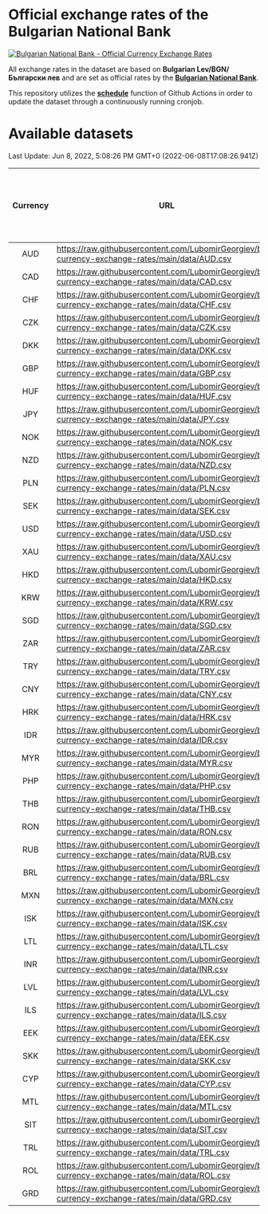 # Official exchange rates of the Bulgarian National Bank

[![Bulgarian National Bank - Official Currency Exchange Rates](https://github.com/LubomirGeorgiev/bnb-currency-exchange-rates/actions/workflows/update-rates.yml/badge.svg?branch=main)](https://github.com/LubomirGeorgiev/bnb-currency-exchange-rates/actions/workflows/update-rates.yml)

All exchange rates in the dataset are based on **Bulgarian Lev/BGN/Български лев** and are set as official rates by the [**Bulgarian National Bank**](https://www.bnb.bg/Statistics/StExternalSector/StExchangeRates/StERForeignCurrencies/index.htm?toLang=_EN).

This repository utilizes the [**schedule**](https://docs.github.com/en/actions/reference/events-that-trigger-workflows) function of Github Actions in order to update the dataset through a continuously running cronjob.

# Available datasets

<!-- START LINKS (DO NOT EVER FU*ING DELETE THIS COMMENT FOR THE LOVE OF YOUR LIFE!!! IF YOU ARE CURIOS HOW IT WORKS, YOU CAN HAVE A LOOK AT ./src/updateReadme.ts) -->

Last Update: Jun 8, 2022, 5:08:26 PM GMT+0 (2022-06-08T17:08:26.941Z)

| Currency | URL                                                                                             | Number of records | Number of missing days that were filled in |
| :------: | ----------------------------------------------------------------------------------------------- | :---------------: | :----------------------------------------: |
|   AUD    | https://raw.githubusercontent.com/LubomirGeorgiev/bnb-currency-exchange-rates/main/data/AUD.csv |       8153        |                    2516                    |
|   CAD    | https://raw.githubusercontent.com/LubomirGeorgiev/bnb-currency-exchange-rates/main/data/CAD.csv |       8153        |                    2516                    |
|   CHF    | https://raw.githubusercontent.com/LubomirGeorgiev/bnb-currency-exchange-rates/main/data/CHF.csv |       8153        |                    2516                    |
|   CZK    | https://raw.githubusercontent.com/LubomirGeorgiev/bnb-currency-exchange-rates/main/data/CZK.csv |       8153        |                    2516                    |
|   DKK    | https://raw.githubusercontent.com/LubomirGeorgiev/bnb-currency-exchange-rates/main/data/DKK.csv |       8153        |                    2516                    |
|   GBP    | https://raw.githubusercontent.com/LubomirGeorgiev/bnb-currency-exchange-rates/main/data/GBP.csv |       8153        |                    2516                    |
|   HUF    | https://raw.githubusercontent.com/LubomirGeorgiev/bnb-currency-exchange-rates/main/data/HUF.csv |       8153        |                    2516                    |
|   JPY    | https://raw.githubusercontent.com/LubomirGeorgiev/bnb-currency-exchange-rates/main/data/JPY.csv |       8153        |                    2516                    |
|   NOK    | https://raw.githubusercontent.com/LubomirGeorgiev/bnb-currency-exchange-rates/main/data/NOK.csv |       8153        |                    2516                    |
|   NZD    | https://raw.githubusercontent.com/LubomirGeorgiev/bnb-currency-exchange-rates/main/data/NZD.csv |       8153        |                    2516                    |
|   PLN    | https://raw.githubusercontent.com/LubomirGeorgiev/bnb-currency-exchange-rates/main/data/PLN.csv |       8153        |                    2516                    |
|   SEK    | https://raw.githubusercontent.com/LubomirGeorgiev/bnb-currency-exchange-rates/main/data/SEK.csv |       8153        |                    2516                    |
|   USD    | https://raw.githubusercontent.com/LubomirGeorgiev/bnb-currency-exchange-rates/main/data/USD.csv |       8153        |                    2516                    |
|   XAU    | https://raw.githubusercontent.com/LubomirGeorgiev/bnb-currency-exchange-rates/main/data/XAU.csv |       8153        |                    2518                    |
|   HKD    | https://raw.githubusercontent.com/LubomirGeorgiev/bnb-currency-exchange-rates/main/data/HKD.csv |       7853        |                    2427                    |
|   KRW    | https://raw.githubusercontent.com/LubomirGeorgiev/bnb-currency-exchange-rates/main/data/KRW.csv |       7853        |                    2427                    |
|   SGD    | https://raw.githubusercontent.com/LubomirGeorgiev/bnb-currency-exchange-rates/main/data/SGD.csv |       7853        |                    2427                    |
|   ZAR    | https://raw.githubusercontent.com/LubomirGeorgiev/bnb-currency-exchange-rates/main/data/ZAR.csv |       7853        |                    2427                    |
|   TRY    | https://raw.githubusercontent.com/LubomirGeorgiev/bnb-currency-exchange-rates/main/data/TRY.csv |       6332        |                    1954                    |
|   CNY    | https://raw.githubusercontent.com/LubomirGeorgiev/bnb-currency-exchange-rates/main/data/CNY.csv |       6212        |                    1918                    |
|   HRK    | https://raw.githubusercontent.com/LubomirGeorgiev/bnb-currency-exchange-rates/main/data/HRK.csv |       6212        |                    1918                    |
|   IDR    | https://raw.githubusercontent.com/LubomirGeorgiev/bnb-currency-exchange-rates/main/data/IDR.csv |       6212        |                    1918                    |
|   MYR    | https://raw.githubusercontent.com/LubomirGeorgiev/bnb-currency-exchange-rates/main/data/MYR.csv |       6212        |                    1918                    |
|   PHP    | https://raw.githubusercontent.com/LubomirGeorgiev/bnb-currency-exchange-rates/main/data/PHP.csv |       6212        |                    1918                    |
|   THB    | https://raw.githubusercontent.com/LubomirGeorgiev/bnb-currency-exchange-rates/main/data/THB.csv |       6212        |                    1918                    |
|   RON    | https://raw.githubusercontent.com/LubomirGeorgiev/bnb-currency-exchange-rates/main/data/RON.csv |       6156        |                    1903                    |
|   RUB    | https://raw.githubusercontent.com/LubomirGeorgiev/bnb-currency-exchange-rates/main/data/RUB.csv |       6113        |                    1884                    |
|   BRL    | https://raw.githubusercontent.com/LubomirGeorgiev/bnb-currency-exchange-rates/main/data/BRL.csv |       5253        |                    1632                    |
|   MXN    | https://raw.githubusercontent.com/LubomirGeorgiev/bnb-currency-exchange-rates/main/data/MXN.csv |       5253        |                    1632                    |
|   ISK    | https://raw.githubusercontent.com/LubomirGeorgiev/bnb-currency-exchange-rates/main/data/ISK.csv |       5154        |                    1595                    |
|   LTL    | https://raw.githubusercontent.com/LubomirGeorgiev/bnb-currency-exchange-rates/main/data/LTL.csv |       5147        |                    1576                    |
|   INR    | https://raw.githubusercontent.com/LubomirGeorgiev/bnb-currency-exchange-rates/main/data/INR.csv |       4884        |                    1516                    |
|   LVL    | https://raw.githubusercontent.com/LubomirGeorgiev/bnb-currency-exchange-rates/main/data/LVL.csv |       4784        |                    1464                    |
|   ILS    | https://raw.githubusercontent.com/LubomirGeorgiev/bnb-currency-exchange-rates/main/data/ILS.csv |       4158        |                    1295                    |
|   EEK    | https://raw.githubusercontent.com/LubomirGeorgiev/bnb-currency-exchange-rates/main/data/EEK.csv |       3992        |                    1218                    |
|   SKK    | https://raw.githubusercontent.com/LubomirGeorgiev/bnb-currency-exchange-rates/main/data/SKK.csv |       2964        |                    906                     |
|   CYP    | https://raw.githubusercontent.com/LubomirGeorgiev/bnb-currency-exchange-rates/main/data/CYP.csv |       2896        |                    880                     |
|   MTL    | https://raw.githubusercontent.com/LubomirGeorgiev/bnb-currency-exchange-rates/main/data/MTL.csv |       2596        |                    791                     |
|   SIT    | https://raw.githubusercontent.com/LubomirGeorgiev/bnb-currency-exchange-rates/main/data/SIT.csv |       2541        |                    777                     |
|   TRL    | https://raw.githubusercontent.com/LubomirGeorgiev/bnb-currency-exchange-rates/main/data/TRL.csv |       1819        |                    560                     |
|   ROL    | https://raw.githubusercontent.com/LubomirGeorgiev/bnb-currency-exchange-rates/main/data/ROL.csv |       1697        |                    524                     |
|   GRD    | https://raw.githubusercontent.com/LubomirGeorgiev/bnb-currency-exchange-rates/main/data/GRD.csv |        359        |                    107                     |

<!-- END LINKS (DO NOT EVER FU*ING DELETE THIS COMMENT FOR THE LOVE OF YOUR LIFE!!! IF YOU ARE CURIOS HOW IT WORKS, YOU CAN HAVE A LOOK AT ./src/updateReadme.ts) -->
